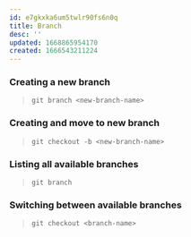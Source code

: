 ```yaml
---
id: e7gkxka6um5twlr90fs6n0q
title: Branch
desc: ''
updated: 1668865954170
created: 1666543211224
---
```


### Creating a new branch

> `git branch <new-branch-name>`

### Creating and move to new branch

> `git checkout -b <new-branch-name>`

### Listing all available branches

> `git branch`

### Switching between available branches

> `git checkout <branch-name>`
